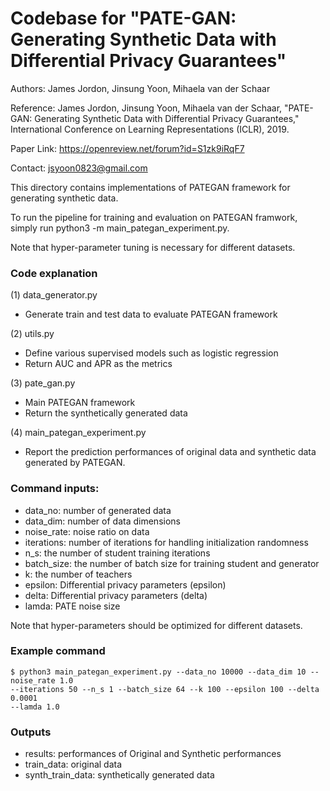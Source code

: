 # Codebase for "PATE-GAN: Generating Synthetic Data with Differential Privacy Guarantees"

Authors: James Jordon, Jinsung Yoon, Mihaela van der Schaar

Reference: James Jordon, Jinsung Yoon, Mihaela van der Schaar, 
"PATE-GAN: Generating Synthetic Data with Differential Privacy Guarantees," 
International Conference on Learning Representations (ICLR), 2019.
 
Paper Link: https://openreview.net/forum?id=S1zk9iRqF7

Contact: jsyoon0823@gmail.com

This directory contains implementations of PATEGAN framework for generating synthetic data.

To run the pipeline for training and evaluation on PATEGAN framwork, simply run 
python3 -m main_pategan_experiment.py.

Note that hyper-parameter tuning is necessary for different datasets. 

### Code explanation

(1) data_generator.py
- Generate train and test data to evaluate PATEGAN framework

(2) utils.py
- Define various supervised models such as logistic regression
- Return AUC and APR as the metrics

(3) pate_gan.py
- Main PATEGAN framework
- Return the synthetically generated data

(4) main_pategan_experiment.py
- Report the prediction performances of original data and synthetic data generated by PATEGAN.

### Command inputs:

-   data_no: number of generated data
-   data_dim: number of data dimensions
-   noise_rate: noise ratio on data
-   iterations: number of iterations for handling initialization randomness
-   n_s: the number of student training iterations
-   batch_size: the number of batch size for training student and generator
-   k: the number of teachers
-   epsilon: Differential privacy parameters (epsilon)
-   delta: Differential privacy parameters (delta)
-   lamda: PATE noise size

Note that hyper-parameters should be optimized for different datasets.

### Example command

```shell
$ python3 main_pategan_experiment.py --data_no 10000 --data_dim 10 --noise_rate 1.0
--iterations 50 --n_s 1 --batch_size 64 --k 100 --epsilon 100 --delta 0.0001
--lamda 1.0 
```

### Outputs

-   results: performances of Original and Synthetic performances
-   train_data: original data
-   synth_train_data: synthetically generated data
